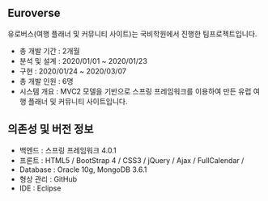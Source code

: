 ## Euroverse

유로버스(여행 플래너 및 커뮤니티 사이트)는 국비학원에서 진행한 팀프로젝트입니다.


+ 총 개발 기간 : 2개월  
+ 분석 및 설계 : 2020/01/01 ~ 2020/01/23  
+ 구현 : 2020/01/24 ~ 2020/03/07  
+ 총 개발 인원 : 6명  
+ 시스템 개요 : MVC2 모델을 기반으로 스프링 프레임워크를 이용하여 만든 유럽 여행 플래너 및 커뮤니티 사이트입니다.   

    
## 의존성 및 버전 정보
  
    
+ 백엔드 : 스프링 프레임워크 4.0.1  
+ 프론트 : HTML5 / BootStrap 4 / CSS3 / jQuery / Ajax / FullCalendar / 
+ Database : Oracle 10g, MongoDB 3.6.1  
+ 형상 관리 : GitHub  
+ IDE : Eclipse  


## 
